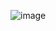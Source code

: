![image](https://user-images.githubusercontent.com/100043153/187033686-fad34bc2-016b-4520-b333-7e8063cb5d6a.png)
